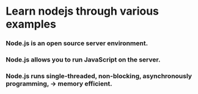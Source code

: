# Learn nodejs through various examples

### Node.js is an open source server environment.
### Node.js allows you to run JavaScript on the server.
### Node.js runs single-threaded, non-blocking, asynchronously programming, -> memory efficient.

